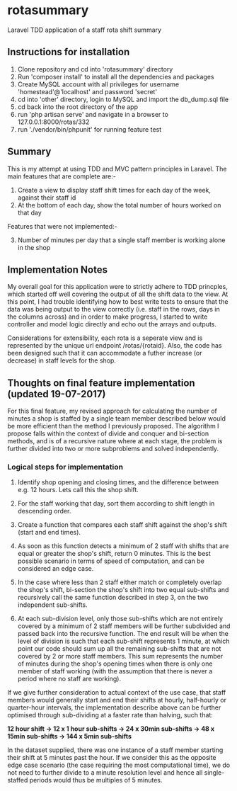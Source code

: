 # rotasummary
Laravel TDD application of a staff rota shift summary


## Instructions for installation

1. Clone repository and cd into 'rotasummary' directory
2. Run 'composer install' to install all the dependencies and packages
3. Create MySQL account with all privileges for username 'homestead'@'localhost' and password 'secret'
4. cd into 'other' directory, login to MySQL and import the db_dump.sql file
5. cd back into the root directory of the app
6. run 'php artisan serve' and navigate in a browser to 127.0.0.1:8000/rotas/332
7. run './vendor/bin/phpunit' for running feature test


## Summary

This is my attempt at using TDD and MVC pattern principles in Laravel. The main features that are complete are:-

1. Create a view to display staff shift times for each day of the week, against their staff id
2. At the bottom of each day, show the total number of hours worked on that day

Features that were not implemented:-

3. Number of minutes per day that a single staff member is working alone in the shop


## Implementation Notes

My overall goal for this application were to strictly adhere to TDD princples, which started off well covering the output of all the shift data to the view. At this point, I had trouble identifying how to best write tests to ensure that the data was being output to the view correctly (i.e. staff in the rows, days in the columns across) and in order to make progress, I started to write controller and model logic directly and echo out the arrays and outputs. 

Considerations for extensibility, each rota is a seperate view and is represented by the unique url endpoint /rotas/{rotaid}. Also, the code has been designed such that it can accommodate a futher increase (or decrease) in staff levels for the shop.


## Thoughts on final feature implementation (updated 19-07-2017)

For this final feature, my revised approach for calculating the number of minutes a shop is staffed by a single team member described below would be more efficient than the method I previously proposed. The algorithm I propose falls within the context of divide and conquer and bi-section methods, and is of a recursive nature where at each stage, the problem is further divided into two or more subproblems and solved independently. 

### Logical steps for implementation

1. Identify shop opening and closing times, and the difference between e.g. 12 hours. Lets call this the shop shift.

2. For the staff working that day, sort them according to shift length in descending order.

3. Create a function that compares each staff shift against the shop's shift (start and end times).

4. As soon as this function detects a minimum of 2 staff with shifts that are equal or greater the shop's shift, return 0 minutes. This is the best possible scenario in terms of speed of computation, and can be considered an edge case.

5. In the case where less than 2 staff either match or completely overlap the shop's shift, bi-section the shop's shift into two equal sub-shifts and recursively call the same function described in step 3, on the two independent sub-shifts. 

6. At each sub-division level, only those sub-shifts which are not entirely covered by a minimum of 2 staff members will be further subdivided and passed back into the recursive function. The end result will be when the level of division is such that each sub-shift represents 1 minute, at which point our code should sum up all the remaining sub-shifts that are not covered by 2 or more staff members. This sum represents the number of minutes during the shop's opening times when there is only one member of staff working (with the assumption that there is never a period where no staff are working).


If we give further consideration to actual context of the use case, that staff members would generally start and end their shifts at hourly, half-hourly or quarter-hour intervals, the implementation describe above can be further optimised through sub-dividing at a faster rate than halving, such that:

**12 hour shift -> 12 x 1 hour sub-shifts -> 24 x 30min sub-shifts -> 48 x 15min sub-shifts -> 144 x 5min sub-shifts**

In the dataset supplied, there was one instance of a staff member starting their shift at 5 minutes past the hour. If we consider this as the opposite edge case scenario (the case requiring the most computational time), we do not need to further divide to a minute resolution level and hence all single-staffed periods would thus be multiples of 5 minutes.


